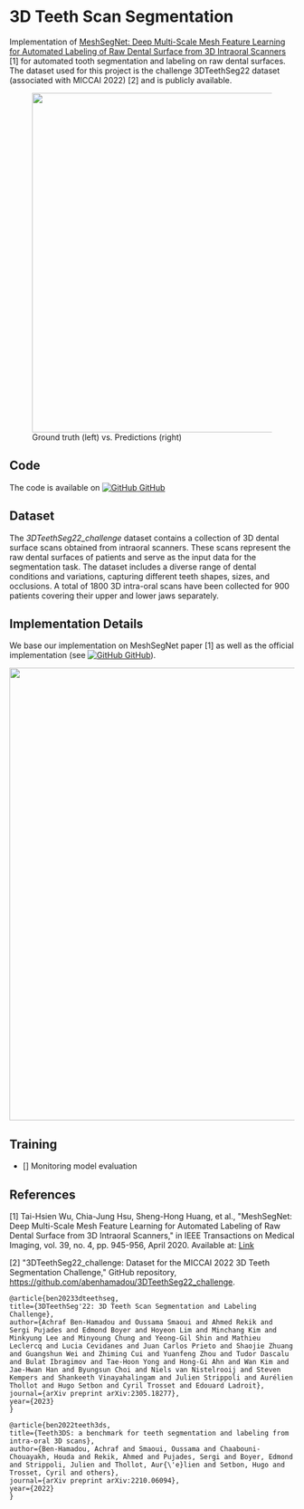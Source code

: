 # 3D Teeth Scan Segmentation 


Implementation of [MeshSegNet: Deep Multi-Scale Mesh Feature Learning for Automated Labeling of Raw Dental Surface from 3D Intraoral Scanners](https://ieeexplore.ieee.org/abstract/document/8984309) [1] for automated tooth segmentation and labeling on raw dental surfaces. 
The dataset used for this project is the challenge 3DTeethSeg22 dataset (associated with MICCAI 2022) [2] and is publicly available.


<figure>
  <img src="./assets/images/project3/preds_vs_gt.gif" width="600" />
  <figcaption>Ground truth (left) vs. Predictions (right)</figcaption>
</figure>

## Code

The code is available on [![GitHub](https://i.stack.imgur.com/tskMh.png) GitHub](https://github.com/hippolytelrm/teeth-3d-mesh-segmentation)


## Dataset

The *3DTeethSeg22_challenge* dataset contains a collection of 3D dental surface scans obtained from intraoral scanners. These scans represent the raw dental surfaces of patients and serve as the input data for the segmentation task. The dataset includes a diverse range of dental conditions and variations, capturing different teeth shapes, sizes, and occlusions. A total of 1800 3D intra-oral scans have been collected for 900 patients covering their upper and lower jaws separately.


## Implementation Details

We base our implementation on MeshSegNet paper [1] as well as the official implementation (see [![GitHub](https://i.stack.imgur.com/tskMh.png) GitHub](https://github.com/Tai-Hsien/MeshSegNet/tree/master)).

<img src="./assets/images/project3/meshsegnet_architecture.png" width="800" />

## Training

- [] Monitoring model evaluation

## References 

[1] Tai-Hsien Wu, Chia-Jung Hsu, Sheng-Hong Huang, et al., "MeshSegNet: Deep Multi-Scale Mesh Feature Learning for Automated Labeling of Raw Dental Surface from 3D Intraoral Scanners," in IEEE Transactions on Medical Imaging, vol. 39, no. 4, pp. 945-956, April 2020. Available at: [Link](https://ieeexplore.ieee.org/abstract/document/8984309)


[2] "3DTeethSeg22_challenge: Dataset for the MICCAI 2022 3D Teeth Segmentation Challenge," GitHub repository, https://github.com/abenhamadou/3DTeethSeg22_challenge.

```
@article{ben20233dteethseg,
title={3DTeethSeg'22: 3D Teeth Scan Segmentation and Labeling Challenge},
author={Achraf Ben-Hamadou and Oussama Smaoui and Ahmed Rekik and Sergi Pujades and Edmond Boyer and Hoyeon Lim and Minchang Kim and Minkyung Lee and Minyoung Chung and Yeong-Gil Shin and Mathieu Leclercq and Lucia Cevidanes and Juan Carlos Prieto and Shaojie Zhuang and Guangshun Wei and Zhiming Cui and Yuanfeng Zhou and Tudor Dascalu and Bulat Ibragimov and Tae-Hoon Yong and Hong-Gi Ahn and Wan Kim and Jae-Hwan Han and Byungsun Choi and Niels van Nistelrooij and Steven Kempers and Shankeeth Vinayahalingam and Julien Strippoli and Aurélien Thollot and Hugo Setbon and Cyril Trosset and Edouard Ladroit},
journal={arXiv preprint arXiv:2305.18277},
year={2023}
}

@article{ben2022teeth3ds,
title={Teeth3DS: a benchmark for teeth segmentation and labeling from intra-oral 3D scans},
author={Ben-Hamadou, Achraf and Smaoui, Oussama and Chaabouni-Chouayakh, Houda and Rekik, Ahmed and Pujades, Sergi and Boyer, Edmond and Strippoli, Julien and Thollot, Aur{\'e}lien and Setbon, Hugo and Trosset, Cyril and others},
journal={arXiv preprint arXiv:2210.06094},
year={2022}
}
```
